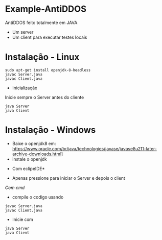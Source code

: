 # Example-AntiDDOS
AntiDDOS feito totalmente em JAVA
- Um server 
- Um client para executar testes locais

# Instalação - Linux

``` 
sudo apt-get install openjdk-8-headless
javac Server.java
javac Client.java
``` 

- Inicialização 

Inicie sempre o Server antes do cliente

```
java Server
java Client
```

# Instalação - Windows

- Baixe o openjdk8 em: https://www.oracle.com/br/java/technologies/javase/javase8u211-later-archive-downloads.html]
- instale o openjdk 

* Com eclipeIDE* 
- Apenas pressione para iniciar o Server e depois o client

*Com cmd*

- compile o codigo usando

``` 
javac Server.java
javac Client.java
```

- Inicie com


```
java Server
java Client
```
